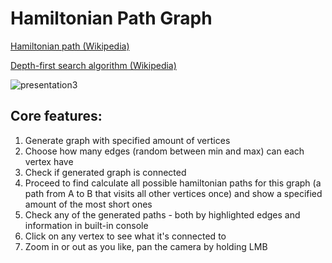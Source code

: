 # Hamiltonian Path Graph

[Hamiltonian path (Wikipedia)](https://en.wikipedia.org/wiki/Hamiltonian_path)

[Depth-first search algorithm (Wikipedia)](https://en.wikipedia.org/wiki/Depth-first_search)

![presentation3](https://github.com/user-attachments/assets/fc41b4d1-3f14-4c1f-8d7f-f94da3bf764e)

## Core features:

1. Generate graph with specified amount of vertices
2. Choose how many edges (random between min and max) can each vertex have
3. Check if generated graph is connected
4. Proceed to find calculate all possible hamiltonian paths for this graph (a path from A to B that visits all other vertices once) and show a specified amount of the most short ones
5. Check any of the generated paths - both by highlighted edges and information in built-in console
6. Click on any vertex to see what it's connected to
7. Zoom in or out as you like, pan the camera by holding LMB
